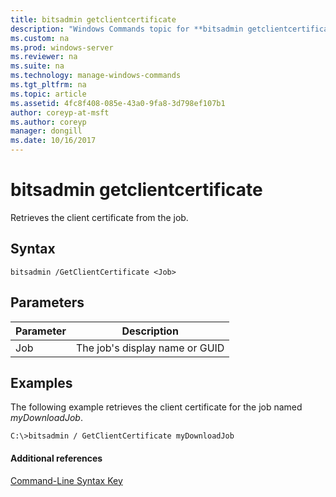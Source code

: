 ```yaml
---
title: bitsadmin getclientcertificate
description: "Windows Commands topic for **bitsadmin getclientcertificate** - Retrieves the client certificate from the job."
ms.custom: na
ms.prod: windows-server
ms.reviewer: na
ms.suite: na
ms.technology: manage-windows-commands
ms.tgt_pltfrm: na
ms.topic: article
ms.assetid: 4fc8f408-085e-43a0-9fa8-3d798ef107b1
author: coreyp-at-msft
ms.author: coreyp
manager: dongill
ms.date: 10/16/2017
---
```


# bitsadmin getclientcertificate



Retrieves the client certificate from the job.

## Syntax

```
bitsadmin /GetClientCertificate <Job>
```

## Parameters

|Parameter|Description|
|---------|-----------|
|Job|The job's display name or GUID|

## <a name="BKMK_examples"></a>Examples

The following example retrieves the client certificate for the job named *myDownloadJob*.
```
C:\>bitsadmin / GetClientCertificate myDownloadJob
```

#### Additional references

[Command-Line Syntax Key](command-line-syntax-key.md)